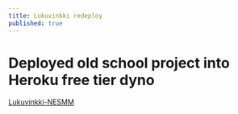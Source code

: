 ```yaml
---
title: Lukuvinkki redeploy
published: true
---
```


# Deployed old school project into Heroku free tier dyno

[Lukuvinkki-NESMM](https://lukuvinkki2018.herokuapp.com)
